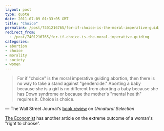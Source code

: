 ```yaml
---
layout: post
type: quote
date: 2011-07-09 01:33:05 GMT
title: "Choice"
permalink: /post/7401216765/for-if-choice-is-the-moral-imperative-guiding
redirect_from: 
  - /post/7401216765/for-if-choice-is-the-moral-imperative-guiding
categories:
- abortion
- choice
- morality
- society
- women
---
```

<blockquote>For if "choice" is the moral imperative guiding abortion, then there is no way to take a stand against "gendercide." Aborting a baby because she is a girl is no different from aborting a baby because she has Down syndrome or because the mother's "mental health" requires it. Choice is choice.</blockquote>
<p>— The Wall Street Journal's <a href="http://online.wsj.com/article/SB10001424052702303657404576361691165631366.html?">book review</a> on <i>Unnatural Selection</i></p>

<p><a href="http://www.economist.com/node/15606229">The Economist</a> has another article on the extreme outcome of a woman's "right to choose".</p>